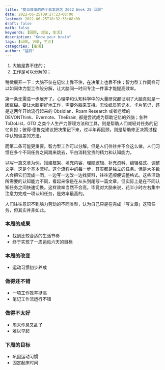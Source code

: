 ```yaml
---
title: "提高效率的两个基本理念 2022 Week 25 回顾"
date: 2022-06-25T09:27:23+08:00
lastmod: 2022-06-25T10:32:33+08:00
draft: false
math: false
keywords: [回顾, 想法, 生活]
description: "Know your brain"
tags: [回顾, 记录, 生活]
categories: [生活]
author: "猛犸"
---
```


1. 大脑是靠不住的；
2. 工作是可以分解的；

稍微展开一下：大脑不仅在记忆上靠不住，在决策上也靠不住；智力型工作同样可以如同体力型工作般分解，让大脑同一时间专注一件事才能提高效率。

第一条无需进一步展开了。心理学和认知科学中的大量研究都证明了大脑真就是一团浆糊。要让大脑更好地工作，需要外脑来支持。无论纸质笔记本、卡片笔记，还是这两年开始流行起来的 Obsidian、Roam Research 或者老牌的 DEVONThink、Evernote、TheBrain, 都是尝试成为帮助记忆的外脑；各种 ToDoList，GTD 之类个人生产力管理方法和工具，则是帮助人们减轻对任务的记忆负担；彼得·德鲁克建议把决策记下来，过半年再回顾，则是帮助修正决策过程中认知偏差的方法。

而第二条可能更重要。智力型工作可以分解，但是人们往往并不会这么做。人们习惯在多个不同任务之间跳来跳去，平白消耗宝贵的精力和认知能力。

以写一篇文章为例。搭建框架、填充内容、理顺逻辑、补充资料、编辑格式、调整文字，这是个基本流程。这个流程中的每一步，其实都是独立的任务。但是大多数人会把它们混成一团，一边写一边改一边找资料，往往还顺便调整格式。这些活动所需要的认知能力不同，看起来像是在从头到尾写一篇文章，但实际上是在不同认知任务之间快速切换。这样效率当然不会高。毕竟对大脑来说，花半小时左右集中注意力完成一项认知任务，是效率最高的。

人们往往意识不到脑力劳动的不同类型，认为自己只是在完成「写文章」这项任务，但其实并非如此。

### 本周的成果

- 找到比较合适的生活节奏
- 终于实现了一周运动六天的目标

### 本周的改变

- 运动习惯初步养成

### 做得还不错

- 一项工作效率挺高
- 笔记工作流运行不错

### 做得不太好

- 周末作息又乱了
- 难以早起

### 下周的目标

- 巩固运动习惯
- 固定起床时间

